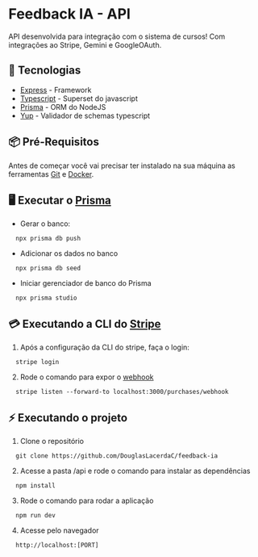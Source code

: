 # Feedback IA - API

API desenvolvida para integração com o sistema de cursos! Com integrações ao Stripe, Gemini e GoogleOAuth.

## 🚀 Tecnologias

- [Express](https://expressjs.com/pt-br/) - Framework
- [Typescript](https://www.typescriptlang.org/) - Superset do javascript
- [Prisma](https://www.prisma.io/) - ORM do NodeJS
- [Yup](https://www.npmjs.com/package/yup) - Validador de schemas typescript

## 📦️ Pré-Requisitos

Antes de começar você vai precisar ter instalado na sua máquina as ferramentas [Git](https://git-scm.com/) e [Docker](https://www.docker.com/).

## 🖥️ Executar o [Prisma](https://www.prisma.io/docs)

- Gerar o banco:

```
  npx prisma db push
```

- Adicionar os dados no banco

```
  npx prisma db seed
```

- Iniciar gerenciador de banco do Prisma

```
  npx prisma studio
```

## 💳 Executando a CLI do [Stripe](https://docs.stripe.com/stripe-cli?install-method=windows)

1. Após a configuração da CLI do stripe, faça o login:

```
  stripe login
```

2. Rode o comando para expor o [webhook](https://docs.stripe.com/webhooks)

```
  stripe listen --forward-to localhost:3000/purchases/webhook
```

## ⚡ Executando o projeto

1. Clone o repositório

```
  git clone https://github.com/DouglasLacerdaC/feedback-ia
```

2. Acesse a pasta /api e rode o comando para instalar as dependências

```
  npm install
```

3. Rode o comando para rodar a aplicação

```
  npm run dev
```

4. Acesse pelo navegador

```
  http://localhost:[PORT]
```
